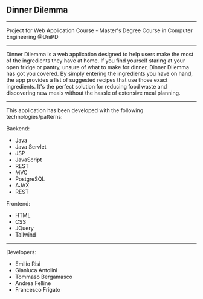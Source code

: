 ## Dinner Dilemma

-----

Project for Web Application Course - Master's Degree Course in Computer Engineering @UniPD

-----

Dinner Dilemma is a web application designed to help users make the most of the ingredients they have at home.
If you find yourself staring at your open fridge or pantry, unsure of what to make for dinner, Dinner Dilemma has got you covered.
By simply entering the ingredients you have on hand, the app provides a list of suggested
recipes that use those exact ingredients.
It's the perfect solution for reducing food waste and discovering new meals without the hassle
of extensive meal planning.

-----

This application has been developed with the following technologies/patterns:

Backend:

- Java
- Java Servlet
- JSP
- JavaScript
- REST
- MVC
- PostgreSQL
- AJAX
- REST

Frontend:

- HTML
- CSS
- JQuery
- Tailwind

----------

Developers:

- Emilio Risi
- Gianluca Antolini
- Tommaso Bergamasco
- Andrea Felline
- Francesco Frigato
